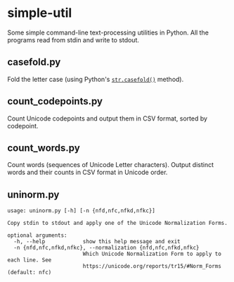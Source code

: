 # simple-util
Some simple command-line text-processing utilities in Python. All the programs read from stdin and write to stdout.

## casefold.py
Fold the letter case (using Python's [``str.casefold()``](https://docs.python.org/3/library/stdtypes.html#str.casefold) method).

## count_codepoints.py
Count Unicode codepoints and output them in CSV format, sorted by codepoint.

## count_words.py
Count words (sequences of Unicode Letter characters). Output distinct words and their counts in CSV format in Unicode order.

## uninorm.py
```
usage: uninorm.py [-h] [-n {nfd,nfc,nfkd,nfkc}]

Copy stdin to stdout and apply one of the Unicode Normalization Forms.

optional arguments:
  -h, --help            show this help message and exit
  -n {nfd,nfc,nfkd,nfkc}, --normalization {nfd,nfc,nfkd,nfkc}
                        Which Unicode Normalization Form to apply to each line. See
                        https://unicode.org/reports/tr15/#Norm_Forms (default: nfc)
```

